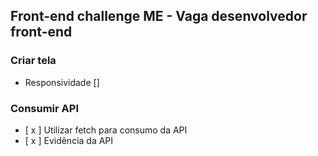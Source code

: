 ## Front-end challenge ME - Vaga desenvolvedor front-end

### Criar tela
- Responsividade []

### Consumir API
- [ x ] Utilizar fetch para consumo da API
- [ x ] Evidência da API